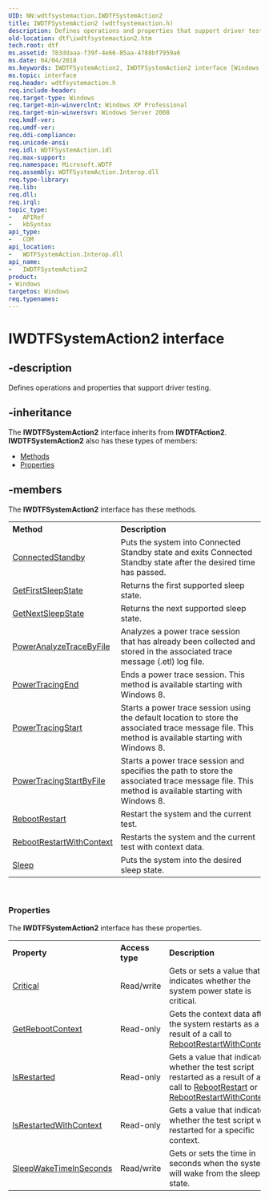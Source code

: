 ```yaml
---
UID: NN:wdtfsystemaction.IWDTFSystemAction2
title: IWDTFSystemAction2 (wdtfsystemaction.h)
description: Defines operations and properties that support driver testing.
old-location: dtf\iwdtfsystemaction2.htm
tech.root: dtf
ms.assetid: 783ddaaa-f39f-4e66-85aa-4788bf7959a6
ms.date: 04/04/2018
ms.keywords: IWDTFSystemAction2, IWDTFSystemAction2 interface [Windows Device Testing Framework], IWDTFSystemAction2 interface [Windows Device Testing Framework],described, Microsoft.WDTF.IWDTFSystemAction2, dtf.iwdtfsystemaction2, wdtfsystemaction/IWDTFSystemAction2
ms.topic: interface
req.header: wdtfsystemaction.h
req.include-header: 
req.target-type: Windows
req.target-min-winverclnt: Windows XP Professional
req.target-min-winversvr: Windows Server 2008
req.kmdf-ver: 
req.umdf-ver: 
req.ddi-compliance: 
req.unicode-ansi: 
req.idl: WDTFSystemAction.idl
req.max-support: 
req.namespace: Microsoft.WDTF
req.assembly: WDTFSystemAction.Interop.dll
req.type-library: 
req.lib: 
req.dll: 
req.irql: 
topic_type:
-	APIRef
-	kbSyntax
api_type:
-	COM
api_location:
-	WDTFSystemAction.Interop.dll
api_name:
-	IWDTFSystemAction2
product:
- Windows
targetos: Windows
req.typenames: 
---
```


# IWDTFSystemAction2 interface


## -description


Defines operations and properties that support driver testing.


## -inheritance

The <b xmlns:loc="http://microsoft.com/wdcml/l10n">IWDTFSystemAction2</b> interface inherits from <b>IWDTFAction2</b>. <b>IWDTFSystemAction2</b> also has these types of members:
<ul>
<li><a href="https://docs.microsoft.com/">Methods</a></li>
<li><a href="https://docs.microsoft.com/">Properties</a></li>
</ul>

## -members

The <b>IWDTFSystemAction2</b> interface has these methods.
<table class="members" id="memberListMethods">
<tr>
<th align="left" width="37%">Method</th>
<th align="left" width="63%">Description</th>
</tr>
<tr data="declared;">
<td align="left" width="37%">
<a href="https://msdn.microsoft.com/11d774b1-2af9-453e-b53e-c232d84bcbee">ConnectedStandby</a>
</td>
<td align="left" width="63%">
Puts the system into Connected Standby state and 
    exits Connected Standby state after the desired time has passed.

</td>
</tr>
<tr data="declared;">
<td align="left" width="37%">
<a href="https://msdn.microsoft.com/library/windows/hardware/hh439308">GetFirstSleepState</a>
</td>
<td align="left" width="63%">
Returns the first supported sleep state.

</td>
</tr>
<tr data="declared;">
<td align="left" width="37%">
<a href="https://msdn.microsoft.com/library/windows/hardware/hh439310">GetNextSleepState</a>
</td>
<td align="left" width="63%">
Returns the next supported sleep state.

</td>
</tr>
<tr data="declared;">
<td align="left" width="37%">
<a href="https://msdn.microsoft.com/B8C422C0-7E42-4BE7-8919-A4ABF33E8D5E">PowerAnalyzeTraceByFile</a>
</td>
<td align="left" width="63%">
Analyzes a power trace session that has already been collected and stored in the associated trace message (.etl) log file. 

</td>
</tr>
<tr data="declared;">
<td align="left" width="37%">
<a href="https://msdn.microsoft.com/d27678cb-8aad-4cbe-a65e-64828ff4944a">PowerTracingEnd</a>
</td>
<td align="left" width="63%">
Ends a power trace session. This method
    is available starting with Windows 8.

</td>
</tr>
<tr data="declared;">
<td align="left" width="37%">
<a href="https://msdn.microsoft.com/b82ebd99-289e-4761-9717-ce09cf5c40f0">PowerTracingStart</a>
</td>
<td align="left" width="63%">
Starts a power trace session using the default location to store the associated trace message file. This method
    is available starting with Windows 8.

</td>
</tr>
<tr data="declared;">
<td align="left" width="37%">
<a href="https://msdn.microsoft.com/c37095d2-fbf5-49fa-a6c8-b4776bf530af">PowerTracingStartByFile</a>
</td>
<td align="left" width="63%">
Starts a power trace session and specifies the  path to store the associated trace message file. This method
    is available starting with Windows 8.

</td>
</tr>
<tr data="declared;">
<td align="left" width="37%">
<a href="https://msdn.microsoft.com/library/windows/hardware/hh439319">RebootRestart</a>
</td>
<td align="left" width="63%">
Restart the system and the current test.

</td>
</tr>
<tr data="declared;">
<td align="left" width="37%">
<a href="https://msdn.microsoft.com/library/windows/hardware/hh439321">RebootRestartWithContext</a>
</td>
<td align="left" width="63%">
Restarts the system and the current test with context data.

</td>
</tr>
<tr data="declared;">
<td align="left" width="37%">
<a href="https://msdn.microsoft.com/library/windows/hardware/hh439324">Sleep</a>
</td>
<td align="left" width="63%">
Puts the system into the desired sleep state.

</td>
</tr>
</table> 
<h3><a id="properties"></a>Properties</h3>The <b xmlns:loc="http://microsoft.com/wdcml/l10n">IWDTFSystemAction2</b> interface has these properties.
<table class="members" id="memberListProperties">
<tr>
<th align="left" width="27%">Property</th>
<th align="left" width="10%">Access type</th>
<th align="left" width="63%">Description</th>
</tr>
<tr data="declared;">
<td align="left" width="27%" xml:space="preserve">

<a href="https://msdn.microsoft.com/library/windows/hardware/mt158256">Critical</a>


</td>
<td align="left" width="10%">
Read/write

</td>
<td align="left" width="63%">
Gets or sets a value that indicates whether the system power state is critical.

</td>
</tr>
<tr data="declared;">
<td align="left" width="27%" xml:space="preserve">

<a href="https://msdn.microsoft.com/library/windows/hardware/hh439312">GetRebootContext</a>


</td>
<td align="left" width="10%">
Read-only

</td>
<td align="left" width="63%">
Gets the context data after the system restarts as a result of a call to
	      <a href="https://msdn.microsoft.com/library/windows/hardware/hh439321">RebootRestartWithContext</a>.

</td>
</tr>
<tr data="declared;">
<td align="left" width="27%" xml:space="preserve">

<a href="https://msdn.microsoft.com/library/windows/hardware/hh439315">IsRestarted</a>


</td>
<td align="left" width="10%">
Read-only

</td>
<td align="left" width="63%">
Gets a value that indicates whether the test script restarted as a result of a call to 
	      <a href="https://msdn.microsoft.com/library/windows/hardware/hh439319">RebootRestart</a> or 
	      <a href="https://msdn.microsoft.com/library/windows/hardware/hh439321">RebootRestartWithContext</a>.

</td>
</tr>
<tr data="declared;">
<td align="left" width="27%" xml:space="preserve">

<a href="https://msdn.microsoft.com/library/windows/hardware/hh439317">IsRestartedWithContext</a>


</td>
<td align="left" width="10%">
Read-only

</td>
<td align="left" width="63%">
Gets a value that indicates whether the test script was restarted for a specific context.

</td>
</tr>
<tr data="declared;">
<td align="left" width="27%" xml:space="preserve">

<a href="https://msdn.microsoft.com/library/windows/hardware/hh439328">SleepWakeTimeInSeconds</a>


</td>
<td align="left" width="10%">
Read/write

</td>
<td align="left" width="63%">
Gets or sets the time in seconds when the system will wake from the sleep state.

</td>
</tr>
</table> 

